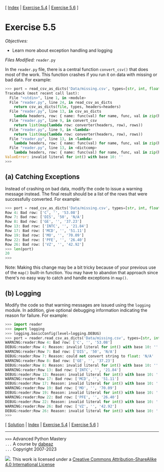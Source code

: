 \[ [Index](index.md) | [Exercise 5.4](ex5_4.md) | [Exercise 5.6](ex5_6.md) \]

# Exercise 5.5

*Objectives:*

- Learn more about exception handling and logging

*Files Modified:* `reader.py`

In the `reader.py` file, there is a central function `convert_csv()` that does
most of the work.  This function crashes if you run it on data with missing or
bad data.  For example:

```python
>>> port = read_csv_as_dicts('Data/missing.csv', types=[str, int, float])
Traceback (most recent call last):
  File "<stdin>", line 1, in <module>
  File "reader.py", line 24, in read_csv_as_dicts
    return csv_as_dicts(file, types, headers=headers)
  File "reader.py", line 13, in csv_as_dicts
    lambda headers, row: { name: func(val) for name, func, val in zip(headers, types, row) })
  File "reader.py", line 9, in convert_csv
    return list(map(lambda row: converter(headers, row), rows))
  File "reader.py", line 9, in <lambda>
    return list(map(lambda row: converter(headers, row), rows))
  File "reader.py", line 13, in <lambda>
    lambda headers, row: { name: func(val) for name, func, val in zip(headers, types, row) })
  File "reader.py", line 13, in <dictcomp>
    lambda headers, row: { name: func(val) for name, func, val in zip(headers, types, row) })
ValueError: invalid literal for int() with base 10: ''
>>> 
```

## (a) Catching Exceptions

Instead of crashing on bad data, modify the code to issue a warning message
instead. The final result should be a list of the rows that were successfully
converted. For example:

```python
>>> port = read_csv_as_dicts('Data/missing.csv', types=[str, int, float])
Row 4: Bad row: ['C', '', '53.08']
Row 7: Bad row: ['DIS', '50', 'N/A']
Row 8: Bad row: ['GE', '', '37.23']
Row 13: Bad row: ['INTC', '', '21.84']
Row 17: Bad row: ['MCD', '', '51.11']
Row 19: Bad row: ['MO', '', '70.09']
Row 22: Bad row: ['PFE', '', '26.40']
Row 26: Bad row: ['VZ', '', '42.92']
>>> len(port)
20
>>>
```

Note:  Making this change may be a bit tricky because of your previous use of the `map()`
built-in function. You may have to abandon that approach since there's no easy way to catch
and handle exceptions in `map()`.

## (b) Logging

Modify the code so that warning messages are issued using the `logging` module.  In 
addition, give optional debugging information indicating the reason for failure.
For example:

```python
>>> import reader
>>> import logging
>>> logging.basicConfig(level=logging.DEBUG)
>>> port = reader.read_csv_as_dicts('Data/missing.csv', types=[str, int, float])
WARNING:reader:Row 4: Bad row: ['C', '', '53.08']
DEBUG:reader:Row 4: Reason: invalid literal for int() with base 10: ''
WARNING:reader:Row 7: Bad row: ['DIS', '50', 'N/A']
DEBUG:reader:Row 7: Reason: could not convert string to float: 'N/A'
WARNING:reader:Row 8: Bad row: ['GE', '', '37.23']
DEBUG:reader:Row 8: Reason: invalid literal for int() with base 10: ''
WARNING:reader:Row 13: Bad row: ['INTC', '', '21.84']
DEBUG:reader:Row 13: Reason: invalid literal for int() with base 10: ''
WARNING:reader:Row 17: Bad row: ['MCD', '', '51.11']
DEBUG:reader:Row 17: Reason: invalid literal for int() with base 10: ''
WARNING:reader:Row 19: Bad row: ['MO', '', '70.09']
DEBUG:reader:Row 19: Reason: invalid literal for int() with base 10: ''
WARNING:reader:Row 22: Bad row: ['PFE', '', '26.40']
DEBUG:reader:Row 22: Reason: invalid literal for int() with base 10: ''
WARNING:reader:Row 26: Bad row: ['VZ', '', '42.92']
DEBUG:reader:Row 26: Reason: invalid literal for int() with base 10: ''
>>>
```

\[ [Solution](soln5_5.md) | [Index](index.md) | [Exercise 5.4](ex5_4.md) | [Exercise 5.6](ex5_6.md) \]

----
`>>>` Advanced Python Mastery  
`...` A course by [dabeaz](https://www.dabeaz.com)  
`...` Copyright 2007-2023  

![](https://i.creativecommons.org/l/by-sa/4.0/88x31.png). This work is licensed under a [Creative Commons Attribution-ShareAlike 4.0 International License](http://creativecommons.org/licenses/by-sa/4.0/)
